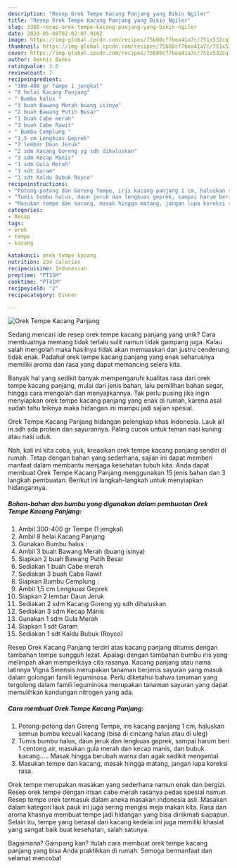 ```yaml
---
description: "Resep Orek Tempe Kacang Panjang yang Bikin Ngiler"
title: "Resep Orek Tempe Kacang Panjang yang Bikin Ngiler"
slug: 3388-resep-orek-tempe-kacang-panjang-yang-bikin-ngiler
date: 2020-05-08T02:02:07.916Z
image: https://img-global.cpcdn.com/recipes/75b80cf7bea41a7c/751x532cq70/orek-tempe-kacang-panjang-foto-resep-utama.jpg
thumbnail: https://img-global.cpcdn.com/recipes/75b80cf7bea41a7c/751x532cq70/orek-tempe-kacang-panjang-foto-resep-utama.jpg
cover: https://img-global.cpcdn.com/recipes/75b80cf7bea41a7c/751x532cq70/orek-tempe-kacang-panjang-foto-resep-utama.jpg
author: Dennis Banks
ratingvalue: 3.6
reviewcount: 7
recipeingredient:
- "300-400 gr Tempe 1 jengkal"
- "8 helai Kacang Panjang"
- " Bumbu halus "
- "3 buah Bawang Merah buang isinya"
- "2 buah Bawang Putih Besar"
- "1 buah Cabe merah"
- "3 buah Cabe Rawit"
- " Bumbu Cemplung "
- "1,5 cm Lengkuas Geprek"
- "2 lembar Daun Jeruk"
- "2 sdm Kacang Goreng yg sdh dihaluskan"
- "3 sdm Kecap Manis"
- "1 sdm Gula Merah"
- "1 sdt Garam"
- "1 sdt Kaldu Bubuk Royco"
recipeinstructions:
- "Potong-potong dan Goreng Tempe, iris kacang panjang 1 cm, haluskan semua bumbu kecuali kacang (bisa di cincang halus atau di uleg)"
- "Tumis bumbu halus, daun jeruk dan lengkuas geprek, sampai harum beri 1 centong air, masukan gula merah dan kecap manis, dan bubuk kacang..... Masak hingga berubah warna dan agak sedikit mengental."
- "Masukan tempe dan kacang, masak hingga matang, jangan lupa koreksi rasa."
categories:
- Resep
tags:
- orek
- tempe
- kacang

katakunci: orek tempe kacang 
nutrition: 234 calories
recipecuisine: Indonesian
preptime: "PT35M"
cooktime: "PT41M"
recipeyield: "2"
recipecategory: Dinner

---
```



![Orek Tempe Kacang Panjang](https://img-global.cpcdn.com/recipes/75b80cf7bea41a7c/751x532cq70/orek-tempe-kacang-panjang-foto-resep-utama.jpg)

Sedang mencari ide resep orek tempe kacang panjang yang unik? Cara membuatnya memang tidak terlalu sulit namun tidak gampang juga. Kalau salah mengolah maka hasilnya tidak akan memuaskan dan justru cenderung tidak enak. Padahal orek tempe kacang panjang yang enak seharusnya memiliki aroma dan rasa yang dapat memancing selera kita.

Banyak hal yang sedikit banyak mempengaruhi kualitas rasa dari orek tempe kacang panjang, mulai dari jenis bahan, lalu pemilihan bahan segar, hingga cara mengolah dan menyajikannya. Tak perlu pusing jika ingin menyiapkan orek tempe kacang panjang yang enak di rumah, karena asal sudah tahu triknya maka hidangan ini mampu jadi sajian spesial.

Orek Tempe Kacang Panjang hidangan pelengkap khas Indonesia. Lauk all in.sdh ada protein dan sayurannya. Paling cucok untuk teman nasi kuning atau nasi uduk.


Nah, kali ini kita coba, yuk, kreasikan orek tempe kacang panjang sendiri di rumah. Tetap dengan bahan yang sederhana, sajian ini dapat memberi manfaat dalam membantu menjaga kesehatan tubuh kita. Anda dapat membuat Orek Tempe Kacang Panjang menggunakan 15 jenis bahan dan 3 langkah pembuatan. Berikut ini langkah-langkah untuk menyiapkan hidangannya.

<!--inarticleads1-->

##### Bahan-bahan dan bumbu yang digunakan dalam pembuatan Orek Tempe Kacang Panjang:

1. Ambil 300-400 gr Tempe (1 jengkal)
1. Ambil 8 helai Kacang Panjang
1. Gunakan  Bumbu halus :
1. Ambil 3 buah Bawang Merah (buang isinya)
1. Siapkan 2 buah Bawang Putih Besar
1. Sediakan 1 buah Cabe merah
1. Sediakan 3 buah Cabe Rawit
1. Siapkan  Bumbu Cemplung :
1. Ambil 1,5 cm Lengkuas Geprek
1. Siapkan 2 lembar Daun Jeruk
1. Sediakan 2 sdm Kacang Goreng yg sdh dihaluskan
1. Sediakan 3 sdm Kecap Manis
1. Gunakan 1 sdm Gula Merah
1. Siapkan 1 sdt Garam
1. Sediakan 1 sdt Kaldu Bubuk (Royco)


Resep Orek Kacang Panjang terdiri atas kacang panjang ditumis dengan tambahan tempe sungguh lezat. Apalagi dengan tambahan bumbu iris yang melimpah akan memperkaya cita rasanya. Kacang panjang atau nama latinnya Vigna Sinensis merupakan tanaman berjenis sayuran yang masuk dalam golongan famili leguminosa. Perlu diketahui bahwa tanaman yang tergolong dalam famili leguminosa merupakan tanaman sayuran yang dapat memulihkan kandungan nitrogen yang ada. 

<!--inarticleads2-->

##### Cara membuat Orek Tempe Kacang Panjang:

1. Potong-potong dan Goreng Tempe, iris kacang panjang 1 cm, haluskan semua bumbu kecuali kacang (bisa di cincang halus atau di uleg)
1. Tumis bumbu halus, daun jeruk dan lengkuas geprek, sampai harum beri 1 centong air, masukan gula merah dan kecap manis, dan bubuk kacang..... Masak hingga berubah warna dan agak sedikit mengental.
1. Masukan tempe dan kacang, masak hingga matang, jangan lupa koreksi rasa.


Orek tempe merupakan masakan yang sederhana namun enak dan bergizi. Resep orek tempe dengan irisan cabe merah rasanya pedas spesial namun Resep tempe orek termasuk dalam aneka masakan indonesia asli. Masakan dalam kategori lauk pauk ini juga sering mengisi meja makan kita. Rasa dan aroma khasnya membuat tempe jadi hidangan yang bisa dinikmati siapapun. Selain itu, tempe yang berasal dari kacang kedelai ini juga memiliki khasiat yang sangat baik buat kesehatan, salah satunya. 

Bagaimana? Gampang kan? Itulah cara membuat orek tempe kacang panjang yang bisa Anda praktikkan di rumah. Semoga bermanfaat dan selamat mencoba!
